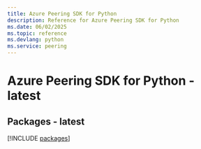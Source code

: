 ```yaml
---
title: Azure Peering SDK for Python
description: Reference for Azure Peering SDK for Python
ms.date: 06/02/2025
ms.topic: reference
ms.devlang: python
ms.service: peering
---
```

# Azure Peering SDK for Python - latest
## Packages - latest
[!INCLUDE [packages](peering-index.md)]